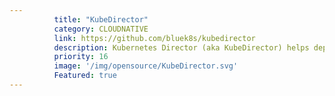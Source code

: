 ```yaml
---
          title: "KubeDirector"
          category: CLOUDNATIVE
          link: https://github.com/bluek8s/kubedirector
          description: Kubernetes Director (aka KubeDirector) helps deploying and managing stateful applications on Kubernetes.
          priority: 16
          image: '/img/opensource/KubeDirector.svg'
          Featured: true
---
```

          